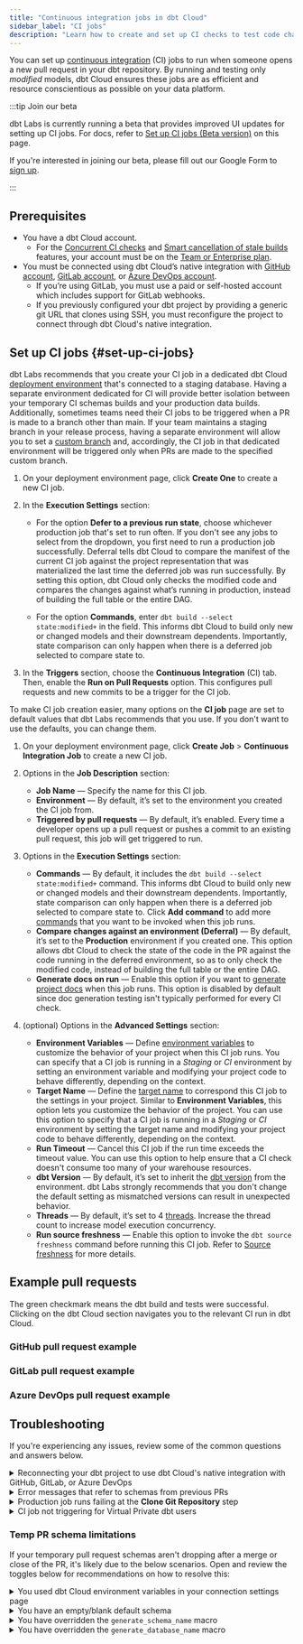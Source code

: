 ```yaml
---
title: "Continuous integration jobs in dbt Cloud"
sidebar_label: "CI jobs"
description: "Learn how to create and set up CI checks to test code changes before deploying to production."
---
```


You can set up [continuous integration](/docs/deploy/continuous-integration) (CI) jobs to run when someone opens a new pull request in your dbt repository. By running and testing only _modified_ models, dbt Cloud ensures these jobs are as efficient and resource conscientious as possible on your data platform.

:::tip Join our beta 

dbt Labs is currently running a beta that provides improved UI updates for setting up CI jobs. For docs, refer to [Set up CI jobs (Beta version)](/docs/deploy/ci-jobs?version=beta#set-up-ci-jobs) on this page.

If you're interested in joining our beta, please fill out our Google Form to [sign up](https://forms.gle/VxwBD1xjzouE84EQ6).

:::

## Prerequisites

- You have a dbt Cloud account.
    - For the [Concurrent CI checks](/docs/deploy/continuous-integration#concurrent-ci-checks) and [Smart cancellation of stale builds](/docs/deploy/continuous-integration#smart-cancellation) features, your account must be on the [Team or Enterprise plan](https://www.getdbt.com/pricing/).
- You must be connected using dbt Cloud’s native integration with [GitHub account](/docs/cloud/git/connect-github), [GitLab account](/docs/cloud/git/connect-gitlab), or [Azure DevOps account](/docs/cloud/git/connect-azure-devops).
    - If you’re using GitLab, you must use a paid or self-hosted account which includes support for GitLab webhooks.
    - If you previously configured your dbt project by providing a generic git URL that clones using SSH, you must reconfigure the project to connect through dbt Cloud's native integration.

## Set up CI jobs {#set-up-ci-jobs}

dbt Labs recommends that you create your CI job in a dedicated dbt Cloud [deployment environment](/docs/deploy/deploy-environments#create-a-deployment-environment) that's connected to a staging database. Having a separate environment dedicated for CI will provide better isolation between your temporary CI schemas builds and your production data builds. Additionally, sometimes teams need their CI jobs to be triggered when a PR is made to a branch other than main. If your team maintains a staging branch in your release process, having a separate environment will allow you to set a [custom branch](/faqs/environments/custom-branch-settings) and, accordingly, the CI job in that dedicated environment will be triggered only when PRs are made to the specified custom branch.

<Tabs queryString="version">
<TabItem value="current" label="Current version" default>

1. On your deployment environment page, click **Create One** to create a new CI job.
2. In the **Execution Settings** section: 
    - For the option **Defer to a previous run state**, choose whichever production job that's set to run often. If you don't see any jobs to select from the dropdown, you first need to run a production job successfully. Deferral tells dbt Cloud to compare the manifest of the current CI job against the project representation that was materialized the last time the deferred job was run successfully. By setting this option, dbt Cloud only checks the modified code and compares the changes against what’s running in production, instead of building the full table or the entire DAG.

    <Lightbox src="/img/docs/dbt-cloud/using-dbt-cloud/ci-deferral.png" width="70%" title="Example of the dropdown for Defer to a previous run state"/>

    - For the option **Commands**, enter `dbt build --select state:modified+` in the field. This informs dbt Cloud to build only new or changed models and their downstream dependents. Importantly, state comparison can only happen when there is a deferred job selected to compare state to.


3. In the **Triggers** section, choose the **Continuous Integration** (CI) tab. Then, enable the **Run on Pull Requests** option. This configures pull requests and new commits to be a trigger for the CI job.

</TabItem>

<TabItem value="beta" label="Beta version">

To make CI job creation easier, many options on the **CI job** page are set to default values that dbt Labs recommends that you use. If you don't want to use the defaults, you can change them.

1. On your deployment environment page, click **Create Job** > **Continuous Integration Job** to create a new CI job. 

2. Options in the **Job Description** section:
    - **Job Name** &mdash; Specify the name for this CI job.
    - **Environment** &mdash; By default, it’s set to the environment you created the CI job from.
    - **Triggered by pull requests** &mdash; By default, it’s enabled. Every time a developer opens up a pull request or pushes a commit to an existing pull request, this job will get triggered to run.

3. Options in the **Execution Settings** section:
    - **Commands** &mdash; By default, it includes the `dbt build --select state:modified+` command. This informs dbt Cloud to build only new or changed models and their downstream dependents. Importantly, state comparison can only happen when there is a deferred job selected to compare state to. Click **Add command** to add more [commands](/docs/deploy/job-commands)  that you want to be invoked when this job runs.
    - **Compare changes against an environment (Deferral)** &mdash; By default, it’s set to the **Production** environment if you created one. This option allows dbt Cloud to check the state of the code in the PR against the code running in the deferred environment, so as to only check the modified code, instead of building the full table or the entire DAG.
    - **Generate docs on run** &mdash; Enable this option if you want to [generate project docs](/docs/collaborate/build-and-view-your-docs) when this job runs. This option is disabled by default since doc generation testing isn't typically performed for every CI check.

  <Lightbox src="/img/docs/dbt-cloud/using-dbt-cloud/create-ci-job.png" width="90%" title="Example of CI Job page in dbt Cloud UI"/>

4. (optional) Options in the **Advanced Settings** section: 
    - **Environment Variables** &mdash; Define [environment variables](/docs/build/environment-variables) to customize the behavior of your project when this CI job runs. You can specify that a CI job is running in a _Staging_ or _CI_ environment by setting an environment variable and modifying your project code to behave differently, depending on the context.
    - **Target Name** &mdash; Define the [target name](/docs/build/custom-target-names) to correspond this CI job to the settings in your project. Similar to **Environment Variables**, this option lets you customize the behavior of the project. You can use this option to specify that a CI job is running in a _Staging_ or _CI_ environment by setting the target name and modifying your project code to behave differently, depending on the context. 
    - **Run Timeout** &mdash; Cancel this CI job if the run time exceeds the timeout value. You can use this option to help ensure that a CI check doesn't consume too many of your warehouse resources.
    - **dbt Version** &mdash; By default, it’s set to inherit the [dbt version](/docs/dbt-versions/core) from the environment. dbt Labs strongly recommends that you don't change the default setting as mismatched versions can result in unexpected behavior.
    - **Threads** &mdash; By default, it’s set to 4 [threads](/docs/core/connect-data-platform/connection-profiles#understanding-threads). Increase the thread count to increase model execution concurrency.
    - **Run source freshness** &mdash; Enable this option to invoke the `dbt source freshness` command before running this CI job. Refer to [Source freshness](/docs/deploy/source-freshness) for more details.

    <Lightbox src="/img/docs/dbt-cloud/using-dbt-cloud/ci-job-adv-settings.png" width="90%" title="Example of Advanced Settings on the CI Job page"/>

</TabItem>

</Tabs>

## Example pull requests

The green checkmark means the dbt build and tests were successful. Clicking on the dbt Cloud section navigates you to the relevant CI run in dbt Cloud.

### GitHub pull request example

<Lightbox src="/img/docs/dbt-cloud/using-dbt-cloud/example-github-pr.png" width="70%" title="GitHub pull request example"/>

### GitLab pull request example

<Lightbox src="/img/docs/dbt-cloud/using-dbt-cloud/GitLab-Pipeline.png" width="70%" title="GitLab pull request"/>

### Azure DevOps pull request example

<Lightbox src="/img/docs/dbt-cloud/using-dbt-cloud/Enabling-CI/ADO CI Check.png" width="70%" title="Azure DevOps pull request"/>


## Troubleshooting

If you're experiencing any issues, review some of the common questions and answers below.

<details>
   <summary>Reconnecting your dbt project to use dbt Cloud's native integration with GitHub, GitLab, or Azure DevOps</summary>
   <div>
      <div>If your dbt project relies the generic git clone method that clones using SSH and deploy keys to connect to your dbt repo, you need to disconnect your repo and reconnect it using the native GitHub, GitLab, or Azure DevOps integration in order to enable dbt Cloud Slim CI.<br></br><br></br>
      First, make sure you have the <a href="https://docs.getdbt.com/docs/cloud/git/connect-github">native GitHub authentication</a>, <a href="https://docs.getdbt.com/docs/cloud/git/connect-gitlab">native GitLab authentication</a>, or <a href="https://docs.getdbt.com/docs/cloud/git/connect-azure-devops">native Azure DevOps authentication</a> set up depending on which git provider you use. After you have gone through those steps, go to <strong>Account Settings</strong>, select <strong>Projects</strong> and click on the project you'd like to reconnect through native GitHub, GitLab, or Azure DevOps auth. Then click on the repository link.<br></br><br></br>
      
      Once you're in the repository page, select <strong>Edit</strong> and then <strong>Disconnect Repository</strong> at the bottom.<br></br>
         <Lightbox src="/img/docs/dbt-cloud/using-dbt-cloud/Enabling-CI/Disconnect-Repository.png" alt="Disconnect repo"/>
         <br></br>
         Confirm that you'd like to disconnect your repository. You should then see a new Configure a repository link in your old repository's place. Click through to the configuration page:<br></br>
         <Lightbox src="/img/docs/dbt-cloud/using-dbt-cloud/Enabling-CI/repo-config.png" alt="Configure repo"/>
         <br></br>
         Select the <b>GitHub</b>, <b>GitLab</b>, or <b>AzureDevOps</b> tab and reselect your repository. That should complete the setup of the project and enable you to set up a dbt Cloud CI job.</div>
   </div>
</details>
<details>
   <summary>Error messages that refer to schemas from previous PRs</summary>
   <div>
      <div>If you receive a schema-related error message referencing a <i>previous</i> PR, this is usually an indicator that you are not using a production job for your deferral and are instead using <i>self</i>.  If the prior PR has already been merged, the prior PR's schema may have been dropped by the time the CI job for the current PR is kicked off.<br></br> <br></br>
      
      To fix this issue, select a production job run to defer to instead of self.
      </div>
   </div>
</details>
<details>
   <summary>Production job runs failing at the <b>Clone Git Repository</b> step</summary>
   <div>
      <div>dbt Cloud can only checkout commits that belong to the original repository. dbt Cloud _cannot_ checkout commits that belong to a fork of that repository.<br></br><br></br>
      
      If you receive the following error message at the <b>Clone Git Repository</b> step of your job run:<br></br>
         <code>
         Error message:<br></br>
         Cloning into '/tmp/jobs/123456/target'...<br></br>
         Successfully cloned repository.<br></br>
         Checking out to e845be54e6dc72342d5a8f814c8b3316ee220312...<br></br>
         Failed to checkout to specified revision.<br></br>
         git checkout e845be54e6dc72342d5a8f814c8b3316ee220312<br></br>
         fatal: reference is not a tree: e845be54e6dc72342d5a8f814c8b3316ee220312<br></br>
         </code><br></br><br></br>
         
         Double-check that your PR isn't trying to merge using a commit that belongs to a fork of the repository attached to your dbt project.</div>
   </div>
</details>
<details>
   <summary>CI job not triggering for Virtual Private dbt users</summary>
   <div>
      <div>To trigger jobs on dbt Cloud using the <a href="https://docs.getdbt.com/docs/dbt-cloud-apis/admin-cloud-api">API</a>, your Git provider needs to connect to your dbt Cloud account.<br></br><br></br>
      
      If you're on a Virtual Private dbt Enterprise plan using security features like ingress PrivateLink or IP Allowlisting, registering CI hooks may not be available and can cause the job to fail silently.</div>
   </div>
</details>

### Temp PR schema limitations

If your temporary pull request schemas aren't dropping after a merge or close of the PR, it's likely due to the below scenarios. Open and review the toggles below for recommendations on how to resolve this:

<details>
  <summary>You used dbt Cloud environment variables in your connection settings page </summary>
  <div>
    <div>To resolve this, remove environment variables in your <a href="https://docs.getdbt.com/docs/dbt-cloud/using-dbt-cloud/cloud-environment-variables">connections settings</a>.</div>
  </div>
</details>
<details>
  <summary>You have an empty/blank default schema</summary>
  <div>
    <div>To change this, edit and fill in your default schema.</div>
  </div>
</details>
<details>
  <summary>You have overridden the <code>generate_schema_name</code> macro</summary>
  <div>
    <div>To resolve this, change your macro so that the temporary PR schema name contains the default prefix and review the guidance below:
    <br></br>
      • ✅ Temporary PR schema name contains the prefix <code>dbt_cloud_pr_</code> (like <code>dbt_cloud_pr_123_456_marketing</code>) <br></br>
      • ❌ Temporary PR schema name doesn't contain the prefix <code>dbt_cloud_pr_</code> (like <code>marketing</code>). <br></br>
    </div>
  </div>
</details>
<details>
  <summary>You have overridden the <code>generate_database_name</code> macro</summary>
  <div>
    <div>If you assume that the project's default connection is to a database named <code>analytics</code>, review the guidance below to resolve this:
      <br></br>
       • ✅ Database remains the same as the connection default (like <code>analytics</code>) <br></br>
       • ❌ Database has changed from the default connection (like <code>dev</code>). <br></br>
    </div>
  </div>
</details>
